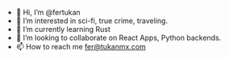 - 👋 Hi, I’m @fertukan
- 👀 I’m interested in sci-fi, true crime, traveling.
- 🌱 I’m currently learning Rust
- 💞️ I’m looking to collaborate on React Apps, Python backends.
- 📫 How to reach me fer@tukanmx.com

<!---
fertukan/fertukan is a ✨ special ✨ repository because its `README.md` (this file) appears on your GitHub profile.
You can click the Preview link to take a look at your changes.
--->
